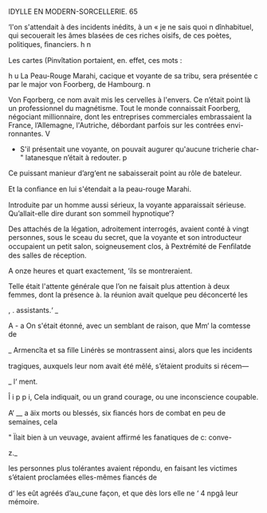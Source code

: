   

 IDYLLE EN MODERN-SORCELLERIE. 65

‘l'on s'attendait à des incidents inédits, à un « je ne sais quoi n dînhabituel,
qui secouerait les âmes blasées de ces riches oisifs, de ces poètes, politiques,
ﬁnanciers. h n

Les cartes (Pinvîtation portaient, en. effet, ces mots :

h u La Peau-Rouge Marahi, cacique et voyante de sa tribu, sera présentée
c par le major von Foorberg, de Hambourg. n

Von Fqorberg, ce nom avait mis les cervelles à l'envers. Ce n’était point
là un professionnel du magnétisme. Tout le monde connaissait Foorberg,
négociant millionnaire, dont les entreprises commerciales embrassaient la
France, l’Allemagne, l'Autriche, débordant parfois sur les contrées envi-
ronnantes. V

- S'il présentait une voyante, on pouvait augurer qu'aucune tricherie char-
" latanesque n’était à redouter. p

Ce puissant manieur d’arg‘ent ne sabaisserait point au rôle de bateleur.

Et la conﬁance en lui s'étendait a la peau-rouge Marahi.

Introduite par un homme aussi sérieux, la voyante apparaissait sérieuse.
Qu’allait-elle dire durant son sommeil hypnotique‘?

Des attachés de la légation, adroitement interrogés, avaient conté à vingt
personnes, sous le sceau du secret, que la voyante et son introducteur
occupaient un petit salon, soigneusement clos, à Pextrémité de Fenﬁlatde
des salles de réception.

A onze heures et quart exactement, ‘ils se montreraient.

Telle était l'attente générale que l’on ne faisait plus attention à deux
femmes, dont la présence à. la réunion avait quelque peu déconcerté les

, . assistants.‘ _

A - a On s'était étonné, avec un semblant de raison, que Mm‘ la comtesse de

_ Armencîta et sa ﬁlle Linérès se montrassent ainsi, alors que les incidents

 tragiques, auxquels leur nom avait été mêlé, s’étaient produits si récem—

 _ l‘ ment.

Î i p  p i, Cela indiquait, ou un grand courage, ou une inconscience coupable.

A‘ __ a äix morts ou blessés, six ﬁancés hors de combat en peu de semaines, cela

 "  Ïlait bien à un veuvage, avaient affirmé les fanatiques de c: conve-

z._

   
 
 
 
  
 

les personnes plus tolérantes avaient répondu, en faisant
 les victimes s’étaient proclamées elles-mêmes ﬁancés de

 d‘ les eût agréés d’au_cune façon, et que dès lors elle ne
‘ 4 npgâ leur mémoire.

  

